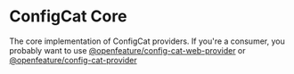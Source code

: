 # ConfigCat Core

The core implementation of ConfigCat providers.
If you're a consumer, you probably want to use [@openfeature/config-cat-web-provider](https://www.npmjs.com/package/@openfeature/config-cat-web-provider) or [@openfeature/config-cat-provider](https://www.npmjs.com/package/@openfeature/config-cat-provider)
